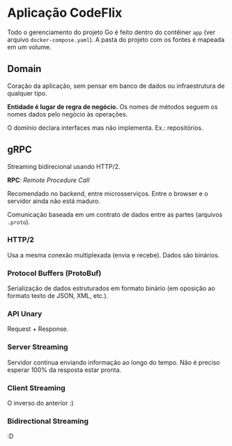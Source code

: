 # Aplicação CodeFlix

Todo o gerenciamento do projeto Go é feito dentro do contêiner `app` (ver arquivo `docker-compose.yaml`). A pasta do projeto com os fontes é mapeada em um volume.

## Domain

Coração da aplicação, sem pensar em banco de dados ou infraestrutura de qualquer tipo.

**Entidade é lugar de regra de negócio.** Os nomes de métodos seguem os nomes dados pelo negócio às operações.

O domínio declara interfaces mas não implementa. Ex.: repositórios.

## gRPC

Streaming bidirecional usando HTTP/2.

**RPC**: _Remote Procedure Call_

Recomendado no backend, entre microsserviços. Entre o browser e o servidor ainda não está maduro.

Comunicação baseada em um contrato de dados entre as partes (arquivos `.proto`).

### HTTP/2

Usa a mesma conexão multiplexada (envia e recebe). Dados são binários.

### Protocol Buffers (ProtoBuf)

Serialização de dados estruturados em formato binário (em oposição ao formato texto de JSON, XML, etc.).

### API Unary

Request + Response.

### Server Streaming

Servidor continua enviando informação ao longo do tempo. Não é preciso esperar 100% da resposta estar pronta.

### Client Streaming

O inverso do anterior :)

### Bidirectional Streaming

:D



